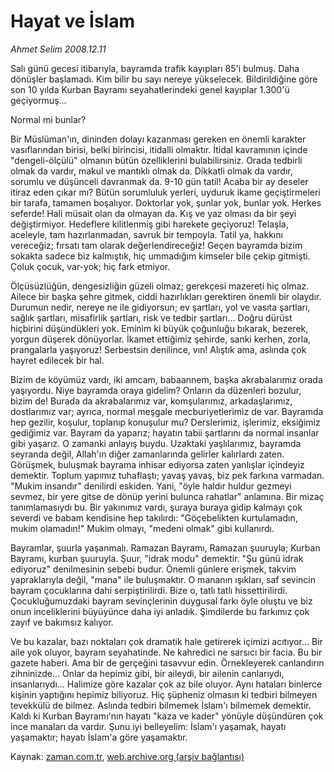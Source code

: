 # Hayat ve İslam

*Ahmet Selim 2008.12.11*

<tr><td class="metin" colspan="2" style="padding-top: 20px; padding-left: 5px; padding-right: 10px;">Salı günü gecesi itibarıyla, bayramda trafik kayıpları 85'i bulmuş. Daha dönüşler başlamadı. Kim bilir bu sayı nereye yükselecek. Bildirildiğine göre son 10 yılda Kurban Bayramı seyahatlerindeki genel kayıplar 1.300'ü geçiyormuş...</td></tr><tr><td class="metin" colspan="2" style="padding-top: 20px; padding-left: 5px; padding-right: 10px;"><p>Normal mi bunlar?
<p>Bir Müslüman'ın, dininden dolayı kazanması gereken en önemli karakter vasıflarından birisi, belki birincisi, itidalli olmaktır. İtidal kavramının içinde "dengeli-ölçülü" olmanın bütün özelliklerini bulabilirsiniz. Orada tedbirli olmak da vardır, makul ve mantıklı olmak da. Dikkatli olmak da vardır, sorumlu ve düşünceli davranmak da. 9-10 gün tatil! Acaba bir ay deseler itiraz eden çıkar mı? Bütün sorumluluk yerleri, uyduruk ikame geçiştirmeleri bir tarafa, tamamen boşalıyor. Doktorlar yok, şunlar yok, bunlar yok. Herkes seferde! Hali müsait olan da olmayan da. Kış ve yaz olması da bir şeyi değiştirmiyor. Hedeflere kilitlenmiş gibi harekete geçiyoruz! Telaşla, aceleyle, tam hazırlanmadan, savruk bir tempoyla. Tatil ya, hakkını vereceğiz; fırsatı tam olarak değerlendireceğiz! Geçen bayramda bizim sokakta sadece biz kalmıştık, hiç ummadığım kimseler bile çekip gitmişti. Çoluk çocuk, var-yok; hiç fark etmiyor.
<p>Ölçüsüzlüğün, dengesizliğin güzeli olmaz; gerekçesi mazereti hiç olmaz. Ailece bir başka şehre gitmek, ciddi hazırlıkları gerektiren önemli bir olaydır. Durumun nedir, nereye ne ile gidiyorsun; ev şartları, yol ve vasıta şartları, sağlık şartları, misafirlik şartları, risk ve tedbir şartları... Doğru dürüst hiçbirini düşündükleri yok. Eminim ki büyük çoğunluğu bıkarak, bezerek, yorgun düşerek dönüyorlar. İkamet ettiğimiz şehirde, sanki kerhen, zorla, prangalarla yaşıyoruz! Serbestsin denilince, vın! Alıştık ama, aslında çok hayret edilecek bir hal.
<p>Bizim de köyümüz vardı, iki amcam, babaannem, başka akrabalarımız orada yaşıyordu. Niye bayramda oraya gidelim? Onların da düzenleri bozulur, bizim de! Burada da akrabalarımız var, komşularımız, arkadaşlarımız, dostlarımız var; ayrıca, normal meşgale mecburiyetlerimiz de var. Bayramda hep gezilir, koşulur, toplanıp konuşulur mu? Derslerimiz, işlerimiz, eksiğimiz gediğimiz var. Bayram da yaparız; hayatın tabii şartlarını da normal insanlar gibi yaşarız. O zamanki anlayış buydu. Uzaktaki yaşlılarımız, bayramda seyranda değil, Allah'ın diğer zamanlarında gelirler kalırlardı zaten. Görüşmek, buluşmak bayrama inhisar ediyorsa zaten yanlışlar içindeyiz demektir. Toplum yapımız tuhaflaştı; yavaş yavaş, biz pek farkına varmadan. "Mukim insandır" denilirdi eskiden. Yani, "öyle haldır huldur gezmeyi sevmez, bir yere gitse de dönüp yerini bulunca rahatlar" anlamına. Bir mizaç tanımlamasıydı bu. Bir yakınımız vardı, şuraya buraya gidip kalmayı çok severdi ve babam kendisine hep takılırdı: "Göçebelikten kurtulamadın, mukim olamadın!" Mukim olmayı, "medeni olmak" gibi kullanırdı.
<p>Bayramlar, şuurla yaşanmalı. Ramazan Bayramı, Ramazan şuuruyla; Kurban Bayramı, kurban şuuruyla. Şuur, "idrak modu" demektir. "Şu günü idrak ediyoruz" denilmesinin sebebi budur. Önemli günlere erişmek, takvim yapraklarıyla değil, "mana" ile buluşmaktır. O mananın ışıkları, saf sevincin bayram çocuklarına dahi serpiştirilirdi. Bize o, tatlı tatlı hissettirilirdi. Çocukluğumuzdaki bayram sevinçlerinin duygusal farkı öyle oluştu ve biz onun inceliklerini büyüyünce daha iyi anladık. Şimdilerde bu farkımız çok zayıf ve bakımsız kalıyor.
<p>Ve bu kazalar, bazı noktaları çok dramatik hale getirerek içimizi acıtıyor... Bir aile yok oluyor, bayram seyahatinde. Ne kahredici ne sarsıcı bir facia. Bu bir gazete haberi. Ama bir de gerçeğini tasavvur edin. Örnekleyerek canlandırın zihninizde... Onlar da hepimiz gibi, bir aileydi, bir ailenin canlarıydı, insanlarıydı... Halimize göre kazalar çok az bile oluyor. Aynı hataları binlerce kişinin yaptığını hepimiz biliyoruz. Hiç şüpheniz olmasın ki tedbiri bilmeyen tevekkülü de bilmez. Aslında tedbiri bilmemek İslam'ı bilmemek demektir. Kaldı ki Kurban Bayramı'nın hayatı "kaza ve kader" yönüyle düşündüren çok ince manaları da vardır. Şunu iyi belleyelim: İslam'ı yaşamak, hayatı yaşamaktır; hayatı İslam'a göre yaşamaktır.<br/></p></p></p></p></p></p></td></tr>

Kaynak: [zaman.com.tr](http://zaman.com.tr/yazar.do?yazino=769246), [web.archive.org (arşiv bağlantısı)](http://web.archive.org/web/20090112054436/http://www.zaman.com.tr:80/yazar.do?yazino=769246)
